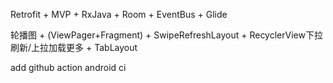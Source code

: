 Retrofit + MVP + RxJava + Room + EventBus + Glide

轮播图 + (ViewPager+Fragment) + SwipeRefreshLayout + RecyclerView下拉刷新/上拉加载更多 + TabLayout

add github action android ci